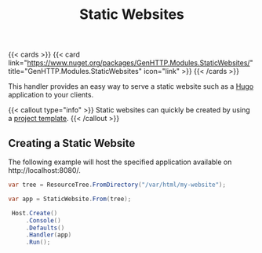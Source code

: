 ﻿---
title: Static Websites
weight: 4
cascade:
  type: docs
---

{{< cards >}}
{{< card link="https://www.nuget.org/packages/GenHTTP.Modules.StaticWebsites/" title="GenHTTP.Modules.StaticWebsites" icon="link" >}}
{{< /cards >}}

This handler provides an easy way to serve a static website such as a [Hugo](https://gohugo.io/)
application to your clients.

{{< callout type="info" >}}
Static websites can quickly be created by using a [project template](../../templates).
{{< /callout >}}

## Creating a Static Website

The following example will host the specified application available on http://localhost:8080/.

```csharp
var tree = ResourceTree.FromDirectory("/var/html/my-website");

var app = StaticWebsite.From(tree);

 Host.Create()
     .Console()
     .Defaults()
     .Handler(app)
     .Run();
```

